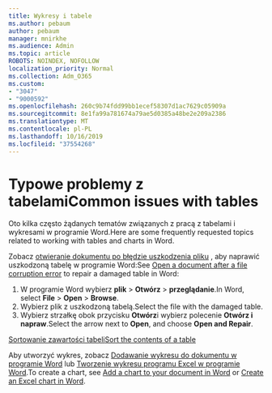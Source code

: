 ```yaml
---
title: Wykresy i tabele
ms.author: pebaum
author: pebaum
manager: mnirkhe
ms.audience: Admin
ms.topic: article
ROBOTS: NOINDEX, NOFOLLOW
localization_priority: Normal
ms.collection: Adm_O365
ms.custom:
- "3047"
- "9000592"
ms.openlocfilehash: 260c9b74fdd99bb1ecef58307d1ac7629c05909a
ms.sourcegitcommit: 8e1fa99a781674a79ae5d0385a48be2e209a2386
ms.translationtype: MT
ms.contentlocale: pl-PL
ms.lasthandoff: 10/16/2019
ms.locfileid: "37554268"
---
```

# <a name="common-issues-with-tables"></a><span data-ttu-id="9c15c-102">Typowe problemy z tabelami</span><span class="sxs-lookup"><span data-stu-id="9c15c-102">Common issues with tables</span></span> 

<span data-ttu-id="9c15c-103">Oto kilka często żądanych tematów związanych z pracą z tabelami i wykresami w programie Word.</span><span class="sxs-lookup"><span data-stu-id="9c15c-103">Here are some frequently requested topics related to working with tables and charts in Word.</span></span>

<span data-ttu-id="9c15c-104">Zobacz [otwieranie dokumentu po błędzie uszkodzenia pliku](https://support.office.com/article/47df9d48-2165-4411-a699-1786ac734bc3) , aby naprawić uszkodzoną tabelę w programie Word:</span><span class="sxs-lookup"><span data-stu-id="9c15c-104">See [Open a document after a file corruption error](https://support.office.com/article/47df9d48-2165-4411-a699-1786ac734bc3) to repair a damaged table in Word:</span></span>

 1. <span data-ttu-id="9c15c-105">W programie Word wybierz **plik** > **Otwórz** > **przeglądanie**.</span><span class="sxs-lookup"><span data-stu-id="9c15c-105">In Word, select **File** > **Open** > **Browse**.</span></span>
 2. <span data-ttu-id="9c15c-106">Wybierz plik z uszkodzoną tabelą.</span><span class="sxs-lookup"><span data-stu-id="9c15c-106">Select the file with the damaged table.</span></span>
 3. <span data-ttu-id="9c15c-107">Wybierz strzałkę obok przycisku **Otwórz**i wybierz polecenie **Otwórz i napraw**.</span><span class="sxs-lookup"><span data-stu-id="9c15c-107">Select the arrow next to **Open**, and choose **Open and Repair**.</span></span>

[<span data-ttu-id="9c15c-108">Sortowanie zawartości tabeli</span><span class="sxs-lookup"><span data-stu-id="9c15c-108">Sort the contents of a table</span></span>](https://support.office.com/article/F8392477-4613-49CD-ABA6-7C2E48F1D91F)

<span data-ttu-id="9c15c-109">Aby utworzyć wykres, zobacz [Dodawanie wykresu do dokumentu w programie Word](https://support.office.com/article/ff48e3eb-5e04-4368-a39e-20df7c798932) lub [Tworzenie wykresu programu Excel w programie Word](https://support.office.com/article/11A7D2F0-4487-4A9B-BBC6-D50916CD4A57).</span><span class="sxs-lookup"><span data-stu-id="9c15c-109">To create a chart, see [Add a chart to your document in Word](https://support.office.com/article/ff48e3eb-5e04-4368-a39e-20df7c798932) or [Create an Excel chart in Word](https://support.office.com/article/11A7D2F0-4487-4A9B-BBC6-D50916CD4A57).</span></span>